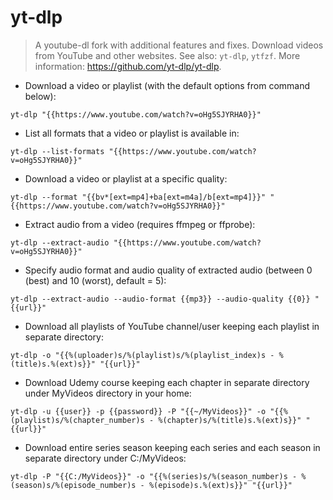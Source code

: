 # yt-dlp

> A youtube-dl fork with additional features and fixes.
> Download videos from YouTube and other websites.
> See also: `yt-dlp`, `ytfzf`.
> More information: <https://github.com/yt-dlp/yt-dlp>.

- Download a video or playlist (with the default options from command below):

`yt-dlp "{{https://www.youtube.com/watch?v=oHg5SJYRHA0}}"`

- List all formats that a video or playlist is available in:

`yt-dlp --list-formats "{{https://www.youtube.com/watch?v=oHg5SJYRHA0}}"`

- Download a video or playlist at a specific quality:

`yt-dlp --format "{{bv*[ext=mp4]+ba[ext=m4a]/b[ext=mp4]}}" "{{https://www.youtube.com/watch?v=oHg5SJYRHA0}}"`

- Extract audio from a video (requires ffmpeg or ffprobe):

`yt-dlp --extract-audio "{{https://www.youtube.com/watch?v=oHg5SJYRHA0}}"`

- Specify audio format and audio quality of extracted audio (between 0 (best) and 10 (worst), default = 5):

`yt-dlp --extract-audio --audio-format {{mp3}} --audio-quality {{0}} "{{url}}"`

- Download all playlists of YouTube channel/user keeping each playlist in separate directory:

`yt-dlp -o "{{%(uploader)s/%(playlist)s/%(playlist_index)s - %(title)s.%(ext)s}}" "{{url}}"`

- Download Udemy course keeping each chapter in separate directory under MyVideos directory in your home:

`yt-dlp -u {{user}} -p {{password}} -P "{{~/MyVideos}}" -o "{{%(playlist)s/%(chapter_number)s - %(chapter)s/%(title)s.%(ext)s}}" "{{url}}"`

- Download entire series season keeping each series and each season in separate directory under C:/MyVideos:

`yt-dlp -P "{{C:/MyVideos}}" -o "{{%(series)s/%(season_number)s - %(season)s/%(episode_number)s - %(episode)s.%(ext)s}}" "{{url}}"`
